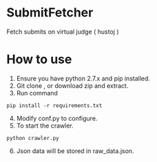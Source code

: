 # SubmitFetcher
Fetch submits on virtual judge ( hustoj )

# How to use
1. Ensure you have python 2.7.x and pip installed.
2. Git clone , or download zip and extract.
3. Run command
```
pip install -r requirements.txt
```
4. Modify conf.py to configure.
5. To start the crawler. 
```
python crawler.py
```
6. Json data will be stored in raw_data.json.
